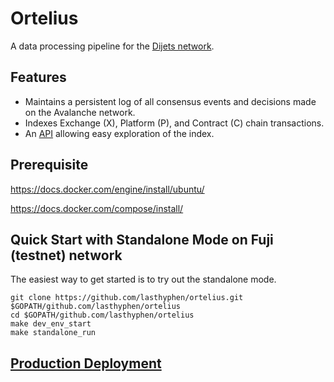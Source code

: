 # Ortelius

A data processing pipeline for the [Dijets network](https://dijets.io).

## Features

- Maintains a persistent log of all consensus events and decisions made on the Avalanche network.
- Indexes Exchange (X), Platform (P), and Contract (C) chain transactions.
- An [API](https://docs.djtx.network/build/tools/ortelius) allowing easy exploration of the index.

## Prerequisite

https://docs.docker.com/engine/install/ubuntu/

https://docs.docker.com/compose/install/

## Quick Start with Standalone Mode on Fuji (testnet) network

The easiest way to get started is to try out the standalone mode.

```shell script
git clone https://github.com/lasthyphen/ortelius.git $GOPATH/github.com/lasthyphen/ortelius
cd $GOPATH/github.com/lasthyphen/ortelius
make dev_env_start
make standalone_run
```

## [Production Deployment](docs/deployment.md)

